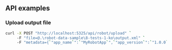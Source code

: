 ## API examples

### Upload output file

```sh
curl -X POST "http://localhost:5325/api/robot/upload" `
     -F "file=@.\robot-data-sample\8-tests-1-ko\output.xml" `
     -F "metadata={`"app_name`":`"MyRobotApp`",`"app_version`":`"1.0.0`"};type=application/json"
```

